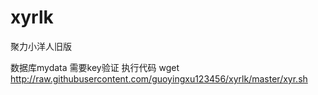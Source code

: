 # xyrlk
聚力小洋人旧版

数据库mydata
需要key验证
执行代码
wget http://raw.githubusercontent.com/guoyingxu123456/xyrlk/master/xyr.sh
